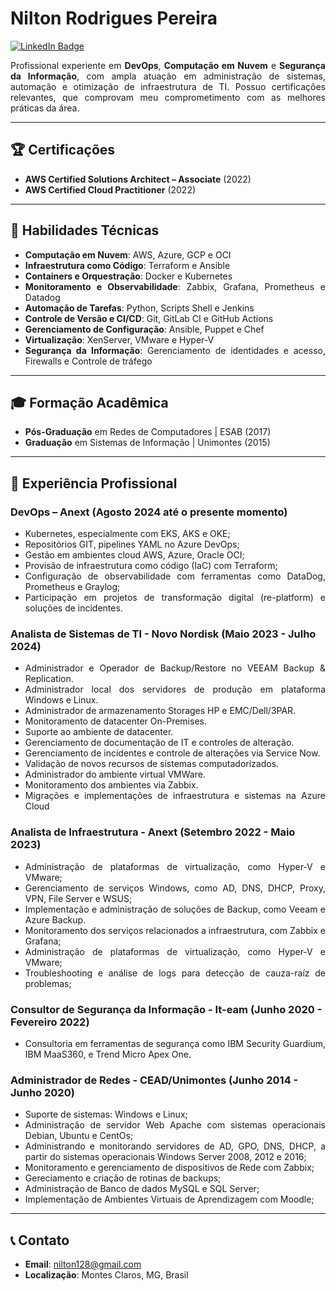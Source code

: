 # Nilton Rodrigues Pereira

<style>
  p, ul, li {
    text-align: justify;
  }
</style>

[![LinkedIn Badge](https://img.shields.io/badge/LinkedIn-Perfil-blue)](https://www.linkedin.com/in/niltonrodriguespereira/)

Profissional experiente em **DevOps**, **Computação em Nuvem** e **Segurança da Informação**, com ampla atuação em administração de sistemas, automação e otimização de infraestrutura de TI. Possuo certificações relevantes, que comprovam meu comprometimento com as melhores práticas da área.

---

## 🏆 Certificações
- **AWS Certified Solutions Architect – Associate** (2022)
- **AWS Certified Cloud Practitioner** (2022)

---

## 🔧 Habilidades Técnicas
- **Computação em Nuvem**: AWS, Azure, GCP e OCI
- **Infraestrutura como Código**: Terraform e Ansible
- **Containers e Orquestração**: Docker e Kubernetes
- **Monitoramento e Observabilidade**: Zabbix, Grafana, Prometheus e Datadog
- **Automação de Tarefas**: Python, Scripts Shell e Jenkins
- **Controle de Versão e CI/CD**: Git, GitLab CI e GitHub Actions
- **Gerenciamento de Configuração**: Ansible, Puppet e Chef
- **Virtualização**: XenServer, VMware e Hyper-V
- **Segurança da Informação**: Gerenciamento de identidades e acesso, Firewalls e Controle de tráfego

---

## 🎓 Formação Acadêmica
- **Pós-Graduação** em Redes de Computadores | ESAB (2017)
- **Graduação** em Sistemas de Informação | Unimontes (2015)

---

## 💼 Experiência Profissional
### DevOps – Anext (Agosto 2024 até o presente momento)
-	Kubernetes, especialmente com EKS, AKS e OKE;
-	Repositórios GIT, pipelines YAML no Azure DevOps;
-	Gestão em ambientes cloud AWS, Azure, Oracle OCI;
-	Provisão de infraestrutura como código (IaC) com Terraform;
-	Configuração de observabilidade com ferramentas como DataDog, Prometheus e Graylog;
-	Participação em projetos de transformação digital (re-platform) e soluções de incidentes.

### Analista de Sistemas de TI - Novo Nordisk (Maio 2023 - Julho 2024)
-	Administrador e Operador de Backup/Restore no VEEAM Backup & Replication.
-	Administrador local dos servidores de produção em plataforma Windows e Linux.
-	Administrador de armazenamento Storages HP e EMC/Dell/3PAR.
-	Monitoramento de datacenter On-Premises.
-	Suporte ao ambiente de datacenter.
-	Gerenciamento de documentação de IT e controles de alteração.
-	Gerenciamento de incidentes e controle de alterações via Service Now.
-	Validação de novos recursos de sistemas computadorizados.
-	Administrador do ambiente virtual VMWare.
-	Monitoramento dos ambientes via Zabbix.
-	Migrações e implementações de infraestrutura e sistemas na Azure Cloud

### Analista de Infraestrutura - Anext (Setembro 2022 - Maio 2023)
-	Administração de plataformas de virtualização, como Hyper-V e VMware;
-	Gerenciamento de serviços Windows, como AD, DNS, DHCP, Proxy, VPN, File Server e WSUS;
-	Implementação e administração de soluções de Backup, como Veeam e Azure Backup.
-	Monitoramento dos serviços relacionados a infraestrutura, com Zabbix e Grafana;
-	Administração de plataformas de virtualização, como Hyper-V e VMware;
-	Troubleshooting e análise de logs para detecção de cauza-raíz de problemas;

### Consultor de Segurança da Informação - It-eam (Junho 2020 - Fevereiro 2022)
- Consultoria em ferramentas de segurança como IBM Security Guardium, IBM MaaS360, e Trend Micro Apex One.

### Administrador de Redes - CEAD/Unimontes (Junho 2014 - Junho 2020)
-	Suporte de sistemas: Windows e Linux;
-	Administração de servidor Web Apache com sistemas operacionais Debian, Ubuntu e CentOs;
-	Administrando e monitorando servidores de AD, GPO, DNS, DHCP, a partir do sistemas operacionais Windows Server 2008, 2012 e 2016;
-	Monitoramento e gerenciamento de dispositivos de Rede com Zabbix;
-	Gereciamento e criação de rotinas de backups;
-	Administração de Banco de dados MySQL e SQL Server;
-	Implementação de Ambientes Virtuais de Aprendizagem com Moodle;

---

## 📞 Contato
- **Email**: [nilton128@gmail.com](mailto:nilton128@gmail.com)
- **Localização**: Montes Claros, MG, Brasil
